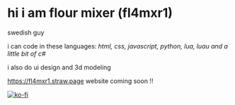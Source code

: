 # hi i am flour mixer (fl4mxr1)
swedish guy

i can code in these languages: *html, css, javascript, python, lua, luau and a little bit of c#*

i also do ui design and 3d modeling

https://fl4mxr1.straw.page
website coming soon !!

[![ko-fi](https://ko-fi.com/img/githubbutton_sm.svg)](https://ko-fi.com/T6T61AO6Z4)
